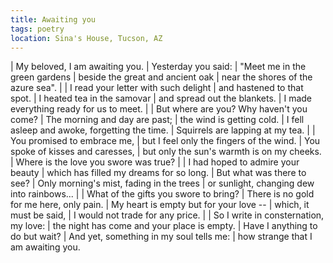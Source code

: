 ```yaml
---
title: Awaiting you
tags: poetry
location: Sina's House, Tucson, AZ
---
```


| My beloved, I am awaiting you.
| Yesterday you said:
| "Meet me in the green gardens
| beside the great and ancient oak
| near the shores of the azure sea".
|
| I read your letter with such delight
| and hastened to that spot.
| I heated tea in the samovar
| and spread out the blankets.
| I made everything ready for us to meet.
|
| But where are you?  Why haven't you come?
| The morning and day are past;
| the wind is getting cold.
| I fell asleep and awoke, forgetting the time.
| Squirrels are lapping at my tea.
|
| You promised to embrace me,
| but I feel only the fingers of the wind.
| You spoke of kisses and caresses,
| but only the sun's warmth is on my cheeks.
| Where is the love you swore was true?
|
| I had hoped to admire your beauty
| which has filled my dreams for so long.
| But what was there to see?
| Only morning's mist, fading in the trees
| or sunlight, changing dew into rainbows...
|
| What of the gifts you swore to bring?
| There is no gold for me here, only pain.
| My heart is empty but for your love --
| which, it must be said,
| I would not trade for any price.
|
| So I write in consternation, my love:
| the night has come and your place is empty.
| Have I anything to do but wait?
| And yet, something in my soul tells me:
| how strange that I am awaiting you.
